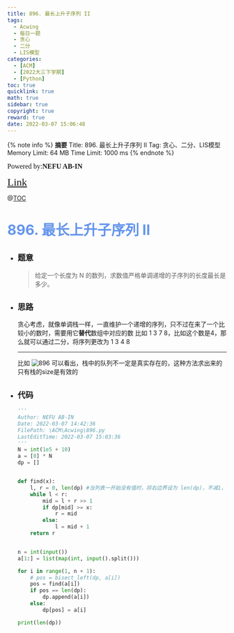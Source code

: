 ```yaml
---
title: 896. 最长上升子序列 II
tags:
  - Acwing
  - 每日一题
  - 贪心
  - 二分
  - LIS模型
categories:
  - [ACM]
  - [2022大三下学期]
  - [Python]
toc: true
quicklink: true
math: true
sidebar: true
copyright: true
reward: true
date: 2022-03-07 15:06:48
---
```



{% note info %}
**摘要**
Title: 896. 最长上升子序列 II
Tag: 贪心、二分、LIS模型
Memory Limit: 64 MB
Time Limit: 1000 ms
{% endnote %}
<!-- more -->

<font size=3 face=楷体>Powered by:**NEFU AB-IN**</font>

<font color=#FFA500 size=5 face=楷体>[Link](https://www.acwing.com/problem/content/898/)</font>

@[TOC](文章目录)

# <font color=#6495ED size=6>896. 最长上升子序列 II</font>

* ## <font size=4 face=粗体>题意</font>

  >给定一个长度为 N 的数列，求数值严格单调递增的子序列的长度最长是多少。

* ## <font size=4 face=粗体>思路</font>

  贪心考虑，就像单调栈一样，一直维护一个递增的序列，只不过在来了一个比较小的数时，需要用它**替代**数组中对应的数
  比如 1 3 7 8，比如这个数是4，那么就可以通过二分，将序列更改为 1 3 4 8

  ****
  比如 ![896](https://oss.ab-in.cn/Pictures/896.png)
  可以看出，栈中的队列不一定是真实存在的，这种方法求出来的只有栈的size是有效的

* ## <font size=4 face=粗体>代码</font>

  ```python
  '''
  Author: NEFU AB-IN
  Date: 2022-03-07 14:42:36
  FilePath: \ACM\Acwing\896.py
  LastEditTime: 2022-03-07 15:03:36
  '''
  N = int(1e5 + 10)
  a = [0] * N
  dp = []


  def find(x):
      l, r = 0, len(dp) #当列表一开始没有值时，将右边界设为 len(dp)，不减1，防止越界
      while l < r:
          mid = l + r >> 1
          if dp[mid] >= x:
              r = mid
          else:
              l = mid + 1
      return r


  n = int(input())
  a[1:] = list(map(int, input().split()))

  for i in range(1, n + 1):
      # pos = bisect_left(dp, a[i])
      pos = find(a[i])
      if pos == len(dp):
          dp.append(a[i])
      else:
          dp[pos] = a[i]

  print(len(dp))
```